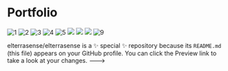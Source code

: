 <!---
# About me
I'm Terra, currently studying and learning on Java. For now I'm just working on my little test projects.
You can find me on Discord (Terra#9489) and on my Twitter (linked to my profile).
--->
# Portfolio
![1](https://user-images.githubusercontent.com/19367314/214005956-718e0305-5607-4ef0-9e59-9ee22422240b.png)
![2](https://user-images.githubusercontent.com/19367314/214005966-e867aeeb-afb1-4c8b-8d4b-464326857452.png)
![3](https://user-images.githubusercontent.com/19367314/214005967-f6a9c714-012b-4d0b-9f0e-cb981108af66.png)
![4](https://user-images.githubusercontent.com/19367314/214005968-ee6b8f62-c4a9-4747-ab63-13e29963f98c.png)
![5](https://user-images.githubusercontent.com/19367314/214005971-58a6fe11-bc26-4dba-a2de-29616a6892af.png)
<a href="https://github.com/elterrasense/RratBot"><img src="https://user-images.githubusercontent.com/19367314/214005974-67258226-4dda-403e-afa0-ff7e29c6aec9.png"></a>
<a href="https://github.com/elterrasense/SchoolQuest"><img src="https://user-images.githubusercontent.com/19367314/214005978-f6b7566c-fd41-47f8-8fb1-90403db4c056.png"></a>
<a href="https://portofolio-de-aitor.webflow.io/"><img src="https://user-images.githubusercontent.com/19367314/214005979-378c4d60-5878-49aa-bf2f-180cb2f7c639.png"></a>
![9](https://user-images.githubusercontent.com/19367314/214005981-a532a9d1-ffbf-4422-b1b3-41ad98e91948.png)


elterrasense/elterrasense is a ✨ special ✨ repository because its `README.md` (this file) appears on your GitHub profile.
You can click the Preview link to take a look at your changes.
--->
